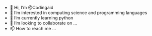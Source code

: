 - 👋 Hi, I’m @Codingaid
- 👀 I’m interested in computing science and programming languages
- 🌱 I’m currently learning python
- 💞️ I’m looking to collaborate on ...
- 📫 How to reach me ...

<!---
Codingaid/Codingaid is a ✨ special ✨ repository because its `README.md` (this file) appears on your GitHub profile.
You can click the Preview link to take a look at your changes.
--->
